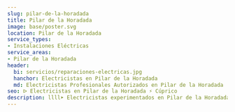 ```yaml
---
slug: pilar-de-la-horadada
title: Pilar de la Horadada
image: base/poster.svg
location: Pilar de la Horadada
service_types:
- Instalaciones Eléctricas
service_areas:
- Pilar de la Horadada
header:
  bi: servicios/reparaciones-electricas.jpg
  hanchor: Electricistas en Pilar de la Horadada
  md: Electricistas Profesionales Autorizados en Pilar de la Horadada
seo: ᐅ Electricistas en Pilar de la Horadada ⚡️ Cúprico
description: llll➤ Electricistas experimentados en Pilar de la Horadada para todas tus necesidades eléctricas. Servicio rápido, eficaz y de confianza ✅ ¡Contáctanos!
---
```

